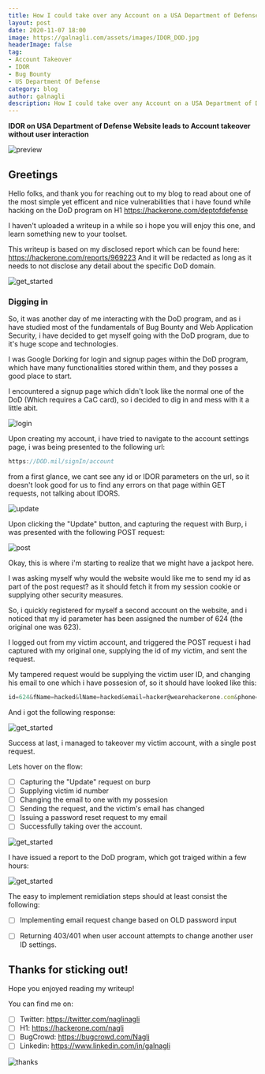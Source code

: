 ```yaml
---
title: How I could take over any Account on a USA Department of Defense Website due to a simple IDOR
layout: post
date: 2020-11-07 18:00
image: https://galnagli.com/assets/images/IDOR_DOD.jpg
headerImage: false
tag:
- Account Takeover
- IDOR
- Bug Bounty
- US Department Of Defense
category: blog
author: galnagli
description: How I could take over any Account on a USA Department of Defense Website due to a simple IDOR
---
```



**IDOR on USA Department of Defense Website leads to Account takeover without user interaction**

![preview](/assets/images/IDOR_DOD.jpg)

## Greetings

Hello folks, and thank you for reaching out to my blog to read about one of the most simple yet efficent and nice vulnerabilities that i have found while hacking on the 
DoD program on H1 <https://hackerone.com/deptofdefense>

I haven't uploaded a writeup in a while so i hope you will enjoy this one, and learn something new to your toolset.

This writeup is based on my disclosed report which can be found here: <https://hackerone.com/reports/969223> 
And it will be redacted as long as it needs to not disclose any detail about the specific DoD domain.

![get_started](/assets/images/get_started.png)

### Digging in

So, it was another day of me interacting with the DoD program, and as i have studied most of the fundamentals of Bug Bounty and Web Application Security, i have decided to get myself going with the DoD program, due to it's huge scope and technologies.

I was Google Dorking for login and signup pages within the DoD program, which have many functionalities stored within them, and they posses a good place to start.

I encountered a signup page which didn't look like the normal one of the DoD (Which requires a CaC card), so i decided to dig in and mess with it a little abit.

![login](/assets/images/login_page.png)

Upon creating my account, i have tried to navigate to the account settings page, i was being presented to the following url:
```javascript
https://DOD.mil/signIn/account
```

from a first glance, we cant see any id or IDOR parameters on the url, so it doesn't look good for us to find any errors on that page within GET requests, not talking about IDORS.

![update](/assets/images/update_button.png)

Upon clicking the "Update" button, and capturing the request with Burp, i was presented with the following POST request:

![post](/assets/images/vulnerable_post_request.png)

Okay, this is where i'm starting to realize that we might have a jackpot here.

I was asking myself why would the website would like me to send my id as part of the post request? as it should fetch it from my session cookie or supplying other security measures.

So, i quickly registered for myself a second account on the website, and i noticed that my id parameter has been assigned the number of 624 (the original one was 623).

I logged out from my victim account, and triggered the POST request i had captured with my original one, supplying the id of my victim, and sent the request.

My tampered request would be supplying the victim user ID, and changing his email to one which i have possesion of, so it should have looked like this:

```javascript
id=624&fName=hacked&lName=hacked&email=hacker@wearehackerone.com&phone=12345
```

And i got the following response:

![get_started](/assets/images/200.png)

Success at last, i managed to takeover my victim account, with a single post request.

Lets hover on the flow:

- [ ] Capturing the "Update" request on burp
- [ ] Supplying victim id number
- [ ] Changing the email to one with my possesion
- [ ] Sending the request, and the victim's email has changed
- [ ] Issuing a password reset request to my email
- [ ] Successfully taking over the account.

![get_started](/assets/images/hacked.jpg)

I have issued a report to the DoD program, which got traiged within a few hours:

![get_started](/assets/images/IDOR_TRIAGE.png)

The easy to implement remidiation steps should at least consist the following:

- [ ] Implementing email request change based on OLD password input
- [ ] Returning 403/401 when user account attempts to change another user ID settings.


## Thanks for sticking out!

Hope you enjoyed reading my writeup!

You can find me on:

- [ ] Twitter: <https://twitter.com/naglinagli>
- [ ] H1: <https://hackerone.com/nagli>
- [ ] BugCrowd: <https://bugcrowd.com/Nagli>
- [ ] Linkedin: <https://www.linkedin.com/in/galnagli>

![thanks](/assets/images/theend.jpg)


